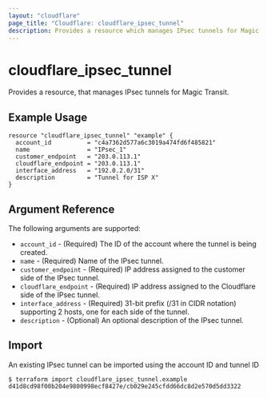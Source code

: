 ```yaml
---
layout: "cloudflare"
page_title: "Cloudflare: cloudflare_ipsec_tunnel"
description: Provides a resource which manages IPsec tunnels for Magic Transit.
---
```


# cloudflare_ipsec_tunnel

Provides a resource, that manages IPsec tunnels for Magic Transit.

## Example Usage

```hcl
resource "cloudflare_ipsec_tunnel" "example" {
  account_id          = "c4a7362d577a6c3019a474fd6f485821"
  name                = "IPsec_1"
  customer_endpoint   = "203.0.113.1"
  cloudflare_endpoint = "203.0.113.1"
  interface_address   = "192.0.2.0/31"
  description         = "Tunnel for ISP X"
}
```

## Argument Reference

The following arguments are supported:

- `account_id` - (Required) The ID of the account where the tunnel is being created.
- `name` - (Required) Name of the IPsec tunnel.
- `customer_endpoint` - (Required) IP address assigned to the customer side of the IPsec tunnel.
- `cloudflare_endpoint` - (Required) IP address assigned to the Cloudflare side of the IPsec tunnel.
- `interface_address` - (Required) 31-bit prefix (/31 in CIDR notation) supporting 2 hosts, one for each side of the tunnel.
- `description` - (Optional) An optional description of the IPsec tunnel.

## Import

An existing IPsec tunnel can be imported using the account ID and tunnel ID

```
$ terraform import cloudflare_ipsec_tunnel.example d41d8cd98f00b204e9800998ecf8427e/cb029e245cfdd66dc8d2e570d5dd3322
```
